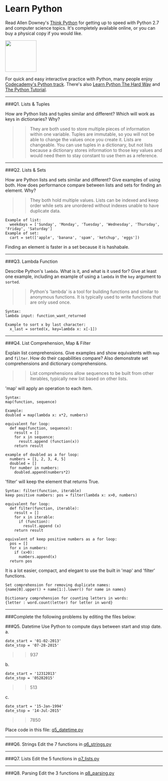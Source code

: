 # Learn Python

Read Allen Downey's [Think Python](http://www.greenteapress.com/thinkpython/) for getting up to speed with Python 2.7 and computer science topics. It's completely available online, or you can buy a physical copy if you would like.

<a href="http://www.greenteapress.com/thinkpython/"><img src="img/think_python.png" style="width: 100px;" target="_blank"></a>

For quick and easy interactive practice with Python, many people enjoy [Codecademy's Python track](http://www.codecademy.com/en/tracks/python). There's also [Learn Python The Hard Way](http://learnpythonthehardway.org/book/) and [The Python Tutorial](https://docs.python.org/2/tutorial/).

---

###Q1. Lists &amp; Tuples

How are Python lists and tuples similar and different? Which will work as keys in dictionaries? Why?

>> They are both used to store multiple pieces of information within one variable. Tuples are immutable, so you will not be able to change the values once you create it. Lists are changeable. You can use tuples in a dictionary, but not lists because a dictionary stores information to those key values and would need them to stay constant to use them as a reference.

---

###Q2. Lists &amp; Sets

How are Python lists and sets similar and different? Give examples of using both. How does performance compare between lists and sets for finding an element. Why?

>> They both hold multiple values. Lists can be indexed and keep order while sets are unordered without indexes unable to have duplicate data. 
```
Example of list: 
  weekdays = ['Sunday', 'Monday', 'Tuesday', 'Wednesday', 'Thursday', 'Friday', 'Saturday']
Example of set: 
  cart = set(['apple', 'banana', 'spam', 'ketchup', 'eggs'])
```
Finding an element is faster in a set because it is hashabale.

---

###Q3. Lambda Function

Describe Python's `lambda`. What is it, and what is it used for? Give at least one example, including an example of using a `lambda` in the `key` argument to `sorted`.

>> Python's 'lambda' is a tool for building functions and similar to anonymous functions. It is typically used to write functions that are only used once.
```
Syntax: 
lambda input: function_want_returned

Example to sort x by last character: 
  x_last = sorted(x, key=lambda x: x[-1])
  ```
  
---

###Q4. List Comprehension, Map &amp; Filter

Explain list comprehensions. Give examples and show equivalents with `map` and `filter`. How do their capabilities compare? Also demonstrate set comprehensions and dictionary comprehensions.

>> List comprehensions allow sequences to be built from other iterables, typically new list based on other lists.

'map' will apply an operation to each item. 
```
Syntax:
map(function, sequence)

Example:
doubled = map(lambda x: x*2, numbers)

equivalent for loop:
  def map(function, sequence):
    result = []
    for x in sequence:
      result.append (function(x))
    return result
    
example of doubled as a for loop:
  numbers = [1, 2, 3, 4, 5]
  doubled = []
  for number in numbers:
    doubled.append(numbers*2)
```

'filter' will keep the element that returns True. 
```
Syntax: filter(function, iterable)
keep positive numbers: pos = filter(lambda x: x>0, numbers)

equivalent for loop:
  def filter(function, iterable):
    result = []
    for x in iterable:
      if (function):
        result.append (x)
    return result

equivalent of keep positive numbers as a for loop:
  pos = []
  for x in numbers:
    if (x>0):
      numbers.append(x)
  return pos
```

It is a lot easier, compact, and elegant to use the built in 'map' and 'filter' functions.
```
Set comprehension for removing duplicate names: 
{name[0].upper() + name[1:].lower() for name in names}

Dictionary comprehension for counting letters in words: 
{letter : word.count(letter) for letter in word}
```
---

###Complete the following problems by editing the files below:

###Q5. Datetime
Use Python to compute days between start and stop date.   
a.  

```
date_start = '01-02-2013'    
date_stop = '07-28-2015'
```

>> 937

b.  
```
date_start = '12312013'  
date_stop = '05282015'  
```

>> 513

c.  
```
date_start = '15-Jan-1994'      
date_stop = '14-Jul-2015'  
```

>> 7850

Place code in this file: [q5_datetime.py](python/q5_datetime.py)

---

###Q6. Strings
Edit the 7 functions in [q6_strings.py](python/q6_strings.py)

---

###Q7. Lists
Edit the 5 functions in [q7_lists.py](python/q7_lists.py)

---

###Q8. Parsing
Edit the 3 functions in [q8_parsing.py](python/q8_parsing.py)
